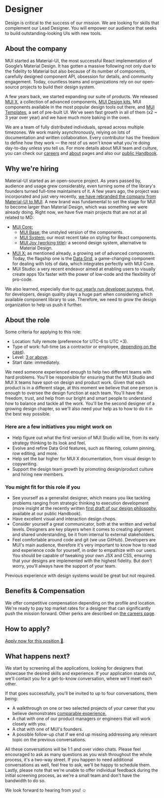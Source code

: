 # Designer

<p class="description">Design is critical to the success of our mission. We are looking for skills that complement our Lead Designer. You will empower our audience that seeks to build outstanding-looking UIs with new tools.</p>

## About the company

MUI started as Material-UI, the most successful React implementation of Google’s Material Design.
It has gotten a massive following not only due to the fidelity to Material but also because of its number of components, carefully designed component API, obsession for details, and community engagement.
Today, countless teams and organizations rely on our open-source projects to build their design system.

A few years back, we started expanding our suite of products.
We released [MUI X](/x/), a collection of advanced components, [MUI Design kits](/design-kits/), MUI components available in the most popular design tools out there, and [MUI Templates](/templates/), a set of pre-built UI.
We've seen fast growth in all of them (x2 ~ 3 year over year) and we have much more baking in the oven.

We are a team of fully distributed individuals, spread across multiple timezones.
We work mainly asynchronously, relying on lots of documentation and written collaboration.
Every contributor has the freedom to define how they work — the rest of us won't know what you're doing day-to-day unless you tell us.
For more details about MUI team and culture, you can check our [careers](/careers/) and [about](/about/) pages and also our [public Handbook](https://mui-org.notion.site/Handbook-f086d47e10794d5e839aef9dc67f324b).

## Why we're hiring

Material-UI started as an open-source project.
As years passed by, audience and usage grew considerably, even turning some of the library's founders turned full-time maintainers of it.
A few years ago, the project was incorporated and just very recently, [we have rebranded the company from Material-UI to MUI](/blog/material-ui-is-now-mui/).
A new brand was fundamental to set the stage for MUI to become larger than Material Design, which was something we were already doing.
Right now, we have five main projects that are not at all related to MD:

- [MUI Core:](/core/)
  - [MUI Base:](/customization/unstyled-components/) the unstyled version of the components.
  - [MUI System:](/system/basics/) our most recent take on styling for React components.
  - [MUI Joy (working title)](https://github.com/mui-org/material-ui/discussions/29024): a second design system, alternative to Material Design.
- [MUI X:](/x/) as mentioned already, a growing set of advanced components.
  Today, the flagship one is the [Data Grid](/components/data-grid/), a game-changing component for dealing with lots of data, which integrates perfectly with MUI Core.
- MUI Studio: a very recent endeavor aimed at enabling users to visually create apps 10x faster with the power of low-code and the flexibility of pro-code.

We also learned, especially due to [our yearly run developer surveys](/blog/2020-developer-survey-results/), that, for developers, design quality plays a huge part when considering which available component library to use.
Therefore, we need to grow the design organization to help us push it further.

## About the role

Some criteria for applying to this role:

- Location: fully remote (preference for UTC-6 to UTC +3).
- Type of work: full-time (as a contractor or employee, [depending on the case](https://mui-org.notion.site/Hiring-FAQ-64763b756ae44c37b47b081f98915501)).
- Level: [3 or above](https://docs.google.com/spreadsheets/d/18VvbVCNBRWu-QYPncBl5IWTXTOpD68UQsLsymBvfm88/edit#gid=0).
- Start date: immediately.

We need someone experienced enough to help two different teams with hard problems.
You'll be responsible for ensuring that the MUI Studio and MUI X teams have spot-on design and product work.
Given that each product is in a different stage, at this moment we believe that one person is enough to oversee the design function at each team.
You'll have the freedom, trust, and help from our bright and smart people to understand how to balance and tackle all the work.
You'll be the second designer of a growing design chapter, so we'll also need your help as to how to do it in the best way possible.

### Here are a few initiatives you might work on

- Help figure out what the first version of MUI Studio will be, from its early strategy thinking to its look and feel.
- Evolve and refine Data Grid features, such as filtering, column pinning, row editing, and more.
- Help set the bar higher for MUI X documentation, from visual design to copywriting.
- Support the design team growth by promoting design/product culture and hiring new members.

### You might fit for this role if you

- See yourself as a generalist designer, which means you like tackling problems ranging from strategic thinking to execution development (more insight at the recently written [first draft of our design philosophy](https://www.notion.so/Design-philosophy-bdbef60d6fad4134a43870df3e452ebc), available at our public Handbook).
- Have excellent visual and interaction design chops.
- Consider yourself a great communicator, both at the written and verbal levels.
  Designers are key players when it comes to creating alignment and shared understanding, be it from internal to external stakeholders.
- Feel comfortable around code and git (we use GitHub).
  Developers are MUI's main audience, therefore it's very important to know how to read and experience code for yourself, in order to empathize with our users.
  You should be capable of tweaking your own JSX and CSS, ensuring that your designs are implemented with the highest fidelity.
  But don't worry, you'll always have the support of your team.

Previous experience with design systems would be great but not required.

## Benefits & Compensation

We offer competitive compensation depending on the profile and location.
We're ready to pay top market rates for a designer that can significantly push the mission forward.
Other perks are described on [the careers page](/careers/#perks-amp-benefits/).

## How to apply?

[Apply now for this position 📮](https://airtable.com/shrdqo1Z6srZXGcvh?prefill_Applying+for=Designer).

## What happens next?

We start by screening all the applications, looking for designers that showcase the desired skills and experience.
If your application stands out, we'll contact you for a get-to-know conversation, where we'll meet each other.

If that goes successfully, you'll be invited to up to four conversations, them being:

- A walkthrough on one or two selected projects of your career that you believe demonstrates [comparable experience.](https://articles.uie.com/ux-hiring-lets-talk-about-comparable-experience/)
- A chat with one of our product managers or engineers that will work closely with you.
- A chat with one of MUI's founders.
- A possible follow-up chat if we end up missing addressing any relevant topic on the previous conversations.

All these conversations will be 1:1 and over video chats.
Please feel encouraged to ask as many questions as you wish throughout the whole process, it's a two-way street.
If you happen to need additional conversations as well, feel free to ask, we'll be happy to schedule them.
Lastly, please note that we're unable to offer individual feedback during the initial screening process, as we're a small team and don't have the bandwidth to do so.

We look forward to hearing from you! ☺️
